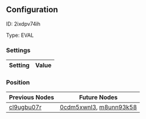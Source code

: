 # <nil>
## Configuration
ID:  2ixdpv74ih

Type: EVAL 


### Settings
| Setting | Value  |
| :------------------------ | ---------------------------------------- |
 




### Position
| Previous Nodes | Future Nodes |
| :------------- | ------------ |
| [cl9ugbu07r](./cl9ugbu07r.md) | [0cdm5xwnl3](./0cdm5xwnl3.md), [m8unn93k58](./m8unn93k58.md) |